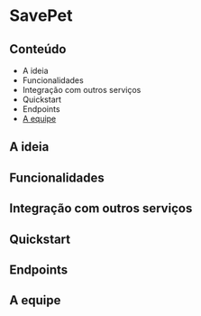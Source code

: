 # SavePet

## Conteúdo

- A ideia
- Funcionalidades
- Integração com outros serviços
- Quickstart
- Endpoints
- [A equipe](##-Conteúdo)

## A ideia

## Funcionalidades

## Integração com outros serviços

## Quickstart

## Endpoints

## A equipe
